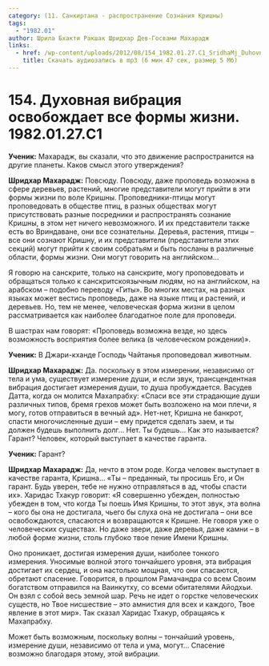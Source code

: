 ```yaml
---
category: (11. Санкиртана - распространение Сознания Кришны)
tags:
  - "1982.01"
author: Шрила Бхакти Ракшак Шридхар Дев-Госвами Махарадж
links:
  - href: /wp-content/uploads/2012/08/154_1982.01.27.C1_SridhaMj_Duhovnaya_vibraciya_osvobojdayet_vse_formy_jizni.mp3
    title: Скачать аудиозапись в mp3 (6 мин 47 сек, размер 5 Мб)
---
```


# 154. Духовная вибрация освобождает все формы жизни. 1982.01.27.C1

**Ученик:** Махарадж, вы сказали, что это движение распространится на другие планеты. Каков смысл этого утверждения?

**Шридхар Махарадж:** Повсюду. Повсюду, даже проповедь возможна в сфере деревьев, растений, многие представители могут прийти в эти формы жизни по воле Кришны. Проповедники-птицы могут проповедовать в обществе птиц, в разных обществах могут присутствовать разные посредники и распространять сознание Кришны, в этом нет ничего невозможного. И их представители также есть во Вриндаване, они все сознательны. Деревья, растения, птицы – все они сознают Кришну, и их представители (представители этих секций) могут прийти к своим собратьям и быть посланы в различные области, формы жизни. Они могут говорить на английском…

Я говорю на санскрите, только на санскрите, могу проповедовать и обращаться только к санскритскоязычным людям, но на английском, на арабском – подобно переводу «Гиты». Во многих местах, на разных языках может вестись проповедь, даже на языке птиц и растений, и деревьев. Но, тем не менее, человеческая форма жизни в целом рассматривается как наиболее благодатное поле для проповеди.

В шастрах нам говорят: «Проповедь возможна везде, но здесь возможность восприятия более велика (в человеческом рождении)».

**Ученик:** В Джари-кханде Господь Чайтанья проповедовал животным.

**Шридхар Махарадж:** Да. поскольку в этом измерении, независимо от тела и ума, существует измерение души, и если звук, трансцендентная вибрация достигает измерения души, то душа пробуждается. Васудев Датта, когда он молится Махапрабху: «Спаси все эти страдающие души различных типов, бремя грехов может быть возложено на мои плечи, я могу, готов отправиться в вечный ад». Нет-нет, Кришна не банкрот, спасти многочисленные души – ему придется сделать заем, и ты должен будешь выполнить долг… Нет. Ты будешь… Как это называется? Гарант? Человек, который выступает в качестве гаранта.

**Ученик:** Гарант?

**Шридхар Махарадж:** Да, нечто в этом роде. Когда человек выступает в качестве гаранта, Кришна… «Ты – преданный, ты просишь Его, и Он гарант. Будь уверен, тебе не нужно отправляться в ад, чтобы спасти их». Харидас Тхакур говорит: «Я совершенно убежден, полностью убежден в том, что когда Ты поешь Имя Кришны, то этот звук, эта волна – кого бы она не достигала, чьего бы слуха она не достигала – они все освобождаются, спасаются и возвращаются к Кришне. Не говоря уже о человеческих существах. Но даже звери, даже деревья, даже камни – в любой форме жизни, столь глубоко твое пение Имени Кришны.

Оно проникает, достигая измерения души, наиболее тонкого измерения. Уносимые волной этого тончайшего уровня, эта вибрация достигает их сердец, и она настолько мощная, что они спасаются, обретают спасение. Говорится, в прошлом Рамачандра со всем Своим богатством отправился на Ваинкутху, со всеми обитателями Айодхьи. Он взял с собой весь земной шар. Речь не идет о горстке человеческих существ, но Твое нисшествие – это амнистия для всех и каждого, Твое явление в этот мир». Так сказал Харидас Тхакур, обращаясь к Махапрабху.

Может быть возможным, поскольку волны – тончайший уровень, измерение души, независимо от тела и ума, могут… Спасение возможно благодаря этому, этой вибрации.

